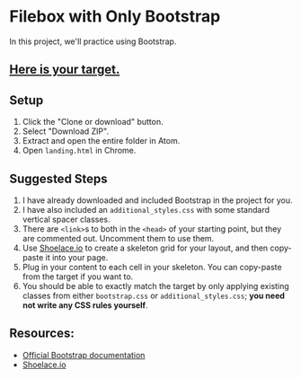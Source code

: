 # Filebox with Only Bootstrap

In this project, we'll practice using Bootstrap.

## [Here is your target.](https://filebox-with-only-bootstrap.herokuapp.com/landing.html)

## Setup

1. Click the "Clone or download" button.
1. Select "Download ZIP".
1. Extract and open the entire folder in Atom.
1. Open `landing.html` in Chrome.

## Suggested Steps

 1. I have already downloaded and included Bootstrap in the project for you.
 2. I have also included an `additional_styles.css` with some standard vertical spacer classes.
 3. There are `<link>`s to both in the `<head>` of your starting point, but they are commented out. Uncomment them to use them.
 1. Use [Shoelace.io](http://shoelace.io/) to create a skeleton grid for your layout, and then copy-paste it into your page.
 2. Plug in your content to each cell in your skeleton. You can copy-paste from the target if you want to.
 3. You should be able to exactly match the target by only applying existing classes from either `bootstrap.css` or `additional_styles.css`; **you need not write any CSS rules yourself**.

## Resources:

 - [Official Bootstrap documentation](http://getbootstrap.com/css/)
 - [Shoelace.io](http://shoelace.io/)
